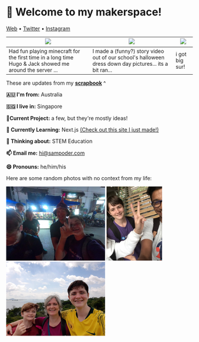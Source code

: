 <h1 align="left">👋 Welcome to my makerspace!</h3>

<p align="left">
  <a href="https://sampoder.com">Web</a> •
  <a href="https://twitter.com/sam_poder">Twitter</a> •
  <a href="https://instagram.com/sam_poder">Instagram</a>
</p>

  
  
  <!--- START_SCRAPBOOK_WIDGET --->
  | <img src ="https://dl.airtable.com/.attachments/d5e0779b5a59b4aab94aaf35227e3056/d3242555/screenshot_2020-11-15_at_11.10.10_pm.png">  |  <img src ="https://dl.airtable.com/.attachments/bf96eb0335507f7588c0428b78bc0721/fb3d0a36/halloween.mov"> | <img src ="https://dl.airtable.com/.attachments/f05b480701bc7d648b375eba8af7cd42/30e4e26e/img_20201114_003244.jpg"> |
|---|---|---|
| Had fun playing minecraft for the first time in a long time Hugo & Jack showed me around the server ... | I made a (funny?) story video out of our school's halloween dress down day pictures... its a bit ran...  | i got big sur!   |
  <!--- END_SCRAPBOOK_WIDGET --->
  
  
  
  These are updates from my [**scrapbook**](https://scrapbook.hackclub.com/sampoder) ^
  
**🇦🇺 I'm from:** Australia

**🇸🇬 I live in:** Singapore

**🔭Current Project:** a few, but they're mostly ideas!
  
**🌱 Currently Learning:** Next.js [(Check out this site I just made!)](http://summer.hackclub.com)

**🤔 Thinking about:** STEM Education

**📫 Email me:** hi@sampoder.com

**😄 Pronouns:** he/him/his

Here are some random photos with no context from my life:

<img src ="https://github.com/sampoder/sampoder/raw/master/GOPR5263.JPG" height = "200px">  <img src ="https://github.com/sampoder/sampoder/raw/master/IMG_0269.jpg" height = "200px"> <img src ="https://github.com/sampoder/sampoder/raw/master/20200807_111143.jpg/" height = "200px">

